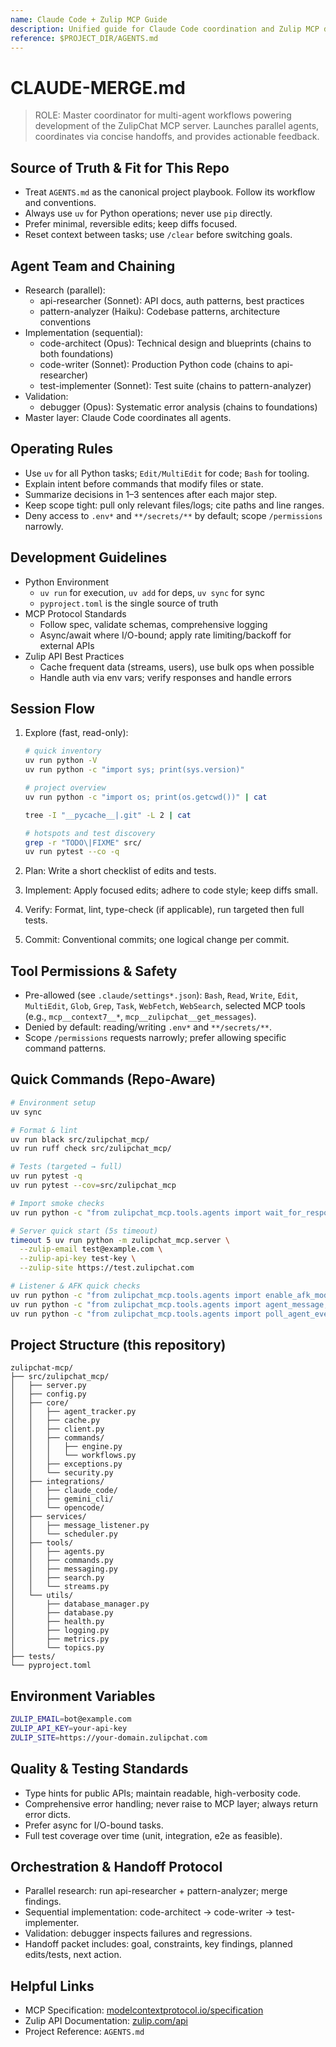 ```yaml
---
name: Claude Code + Zulip MCP Guide
description: Unified guide for Claude Code coordination and Zulip MCP development for this repository.
reference: $PROJECT_DIR/AGENTS.md
---
```


# CLAUDE-MERGE.md

> ROLE: Master coordinator for multi-agent workflows powering development of the ZulipChat MCP server. Launches parallel agents, coordinates via concise handoffs, and provides actionable feedback.

## Source of Truth & Fit for This Repo

- Treat `AGENTS.md` as the canonical project playbook. Follow its workflow and conventions.
- Always use `uv` for Python operations; never use `pip` directly.
- Prefer minimal, reversible edits; keep diffs focused.
- Reset context between tasks; use `/clear` before switching goals.

## Agent Team and Chaining

- Research (parallel):
  - api-researcher (Sonnet): API docs, auth patterns, best practices
  - pattern-analyzer (Haiku): Codebase patterns, architecture conventions
- Implementation (sequential):
  - code-architect (Opus): Technical design and blueprints (chains to both foundations)
  - code-writer (Sonnet): Production Python code (chains to api-researcher)
  - test-implementer (Sonnet): Test suite (chains to pattern-analyzer)
- Validation:
  - debugger (Opus): Systematic error analysis (chains to foundations)
- Master layer: Claude Code coordinates all agents.

## Operating Rules

- Use `uv` for all Python tasks; `Edit/MultiEdit` for code; `Bash` for tooling.
- Explain intent before commands that modify files or state.
- Summarize decisions in 1–3 sentences after each major step.
- Keep scope tight: pull only relevant files/logs; cite paths and line ranges.
- Deny access to `.env*` and `**/secrets/**` by default; scope `/permissions` narrowly.

## Development Guidelines

- Python Environment
  - `uv run` for execution, `uv add` for deps, `uv sync` for sync
  - `pyproject.toml` is the single source of truth
- MCP Protocol Standards
  - Follow spec, validate schemas, comprehensive logging
  - Async/await where I/O-bound; apply rate limiting/backoff for external APIs
- Zulip API Best Practices
  - Cache frequent data (streams, users), use bulk ops when possible
  - Handle auth via env vars; verify responses and handle errors

## Session Flow

1. Explore (fast, read-only):

   ```bash
   # quick inventory
   uv run python -V
   uv run python -c "import sys; print(sys.version)"

   # project overview
   uv run python -c "import os; print(os.getcwd())" | cat

   tree -I "__pycache__|.git" -L 2 | cat

   # hotspots and test discovery
   grep -r "TODO\|FIXME" src/
   uv run pytest --co -q
   ```

2. Plan: Write a short checklist of edits and tests.
3. Implement: Apply focused edits; adhere to code style; keep diffs small.
4. Verify: Format, lint, type-check (if applicable), run targeted then full tests.
5. Commit: Conventional commits; one logical change per commit.

## Tool Permissions & Safety

- Pre-allowed (see `.claude/settings*.json`): `Bash`, `Read`, `Write`, `Edit`, `MultiEdit`, `Glob`, `Grep`, `Task`, `WebFetch`, `WebSearch`, selected MCP tools (e.g., `mcp__context7__*`, `mcp__zulipchat__get_messages`).
- Denied by default: reading/writing `.env*` and `**/secrets/**`.
- Scope `/permissions` requests narrowly; prefer allowing specific command patterns.

## Quick Commands (Repo-Aware)

```bash
# Environment setup
uv sync

# Format & lint
uv run black src/zulipchat_mcp/
uv run ruff check src/zulipchat_mcp/

# Tests (targeted → full)
uv run pytest -q
uv run pytest --cov=src/zulipchat_mcp

# Import smoke checks
uv run python -c "from zulipchat_mcp.tools.agents import wait_for_response; print('\u2713')"

# Server quick start (5s timeout)
timeout 5 uv run python -m zulipchat_mcp.server \
  --zulip-email test@example.com \
  --zulip-api-key test-key \
  --zulip-site https://test.zulipchat.com

# Listener & AFK quick checks
uv run python -c "from zulipchat_mcp.tools.agents import enable_afk_mode; print(enable_afk_mode())"
uv run python -c "from zulipchat_mcp.tools.agents import agent_message; print(agent_message('hello from agent'))"
uv run python -c "from zulipchat_mcp.tools.agents import poll_agent_events; print(poll_agent_events())"
```

## Project Structure (this repository)

```text
zulipchat-mcp/
├── src/zulipchat_mcp/
│   ├── server.py
│   ├── config.py
│   ├── core/
│   │   ├── agent_tracker.py
│   │   ├── cache.py
│   │   ├── client.py
│   │   ├── commands/
│   │   │   ├── engine.py
│   │   │   └── workflows.py
│   │   ├── exceptions.py
│   │   └── security.py
│   ├── integrations/
│   │   ├── claude_code/
│   │   ├── gemini_cli/
│   │   └── opencode/
│   ├── services/
│   │   ├── message_listener.py
│   │   └── scheduler.py
│   ├── tools/
│   │   ├── agents.py
│   │   ├── commands.py
│   │   ├── messaging.py
│   │   ├── search.py
│   │   └── streams.py
│   └── utils/
│       ├── database_manager.py
│       ├── database.py
│       ├── health.py
│       ├── logging.py
│       ├── metrics.py
│       └── topics.py
├── tests/
└── pyproject.toml
```

## Environment Variables

```bash
ZULIP_EMAIL=bot@example.com
ZULIP_API_KEY=your-api-key
ZULIP_SITE=https://your-domain.zulipchat.com
```

## Quality & Testing Standards

- Type hints for public APIs; maintain readable, high-verbosity code.
- Comprehensive error handling; never raise to MCP layer; always return error dicts.
- Prefer async for I/O-bound tasks.
- Full test coverage over time (unit, integration, e2e as feasible).

## Orchestration & Handoff Protocol

- Parallel research: run api-researcher + pattern-analyzer; merge findings.
- Sequential implementation: code-architect → code-writer → test-implementer.
- Validation: debugger inspects failures and regressions.
- Handoff packet includes: goal, constraints, key findings, planned edits/tests, next action.

## Helpful Links

- MCP Specification: [modelcontextprotocol.io/specification](https://modelcontextprotocol.io/specification)
- Zulip API Documentation: [zulip.com/api](https://zulip.com/api/)
- Project Reference: `AGENTS.md`
